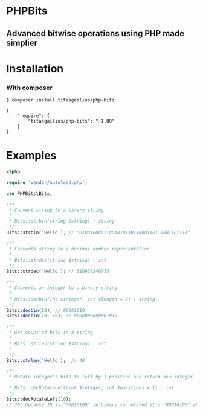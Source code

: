 # PHPBits

## Advanced bitwise operations using PHP made simplier

# Installation

### With composer

```$ composer install titasgailius/php-bits```


```
{
    "require": {
        "titasgailius/php-bits": "~1.00"
    }
}
```


# Examples
```php
<?php

require 'vendor/autoload.php';

use PHPBits\Bits;

/**
 * Convert string to a binary string
 *
 * Bits::strbin(string $string) : string
 */
Bits::strbin('Hello'); // "0100100001100101011011000110110001101111"

/**
 * Converts string to a decimal number representation
 *
 * Bits::strdec(string $string) : int
 */
Bits::strdec('Hello'); // 310939249775

/**
 * Converts an integer to a binary string
 *
 * Bits::decbin(int $integer, int $length = 8) : string
 */
Bits::decbin(10); // 00001010
Bits::decbin(10, 16); // 0000000000001010

/**
 * Get count of bits in a string
 *
 * Bits::strlen(string $string) : int
 *
 */
Bits::strlen('Hello');  // 40

/**
 * Rotate integer's bits to left by 1 position and return new integer

 * Bits::decRotateLeft(int $integer, int $positions = 1) : int
 */
Bits::decRotateLeft(10);
// 20, because 10 is "00010100" in binary so rotated it's "00010100" which is 20.
```
